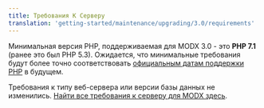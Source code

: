 ```yaml
---
title: Требования К Серверу
translation: 'getting-started/maintenance/upgrading/3.0/requirements'
---
```


Минимальная версия PHP, поддерживаемая для MODX 3.0 - это **PHP 7.1** (ранее это был PHP 5.3). Ожидается, что минимальные требования будут более точно соответствовать [официальным датам поддержки PHP](https://www.php.net/supported-versions.php) в будущем.

Требования к типу веб-сервера или версии базы данных не изменились. [Найти все требования к серверу для MODX здесь](getting-started/server-requirements).
